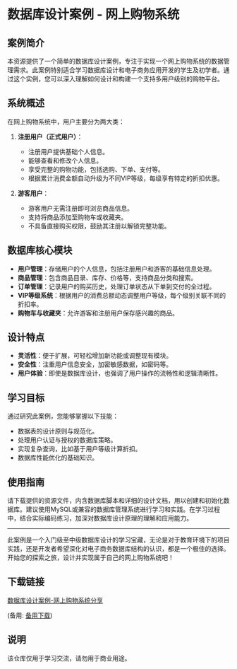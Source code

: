 # 数据库设计案例 - 网上购物系统

## 案例简介

本资源提供了一个简单的数据库设计案例，专注于实现一个网上购物系统的数据管理需求。此案例特别适合学习数据库设计和电子商务应用开发的学生及初学者。通过这个实例，您可以深入理解如何设计和构建一个支持多用户级别的购物平台。

## 系统概述

在网上购物系统中，用户主要分为两大类：

1. **注册用户（正式用户）**：
   - 注册用户提供基础个人信息。
   - 能够查看和修改个人信息。
   - 享受完整的购物功能，包括选购、下单、支付等。
   - 根据累计消费金额自动升级为不同VIP等级，每级享有特定的折扣优惠。

2. **游客用户**：
   - 游客用户无需注册即可浏览商品信息。
   - 支持将商品添加至购物车或收藏夹。
   - 不具备直接购买权限，鼓励其注册以解锁完整功能。

## 数据库核心模块

- **用户管理**：存储用户的个人信息，包括注册用户和游客的基础信息处理。
- **商品管理**：包含商品目录、库存、价格等，支持商品分类和搜索。
- **订单管理**：记录用户的购买历史，处理订单状态从下单到交付的全过程。
- **VIP等级系统**：根据用户的消费总额动态调整用户等级，每个级别关联不同的折扣率。
- **购物车与收藏夹**：允许游客和注册用户保存感兴趣的商品。

## 设计特点

- **灵活性**：便于扩展，可轻松增加新功能或调整现有模块。
- **安全性**：注重用户信息安全，加密敏感数据，如密码等。
- **用户体验**：即使是数据库设计，也强调了用户操作的流畅性和逻辑清晰性。

## 学习目标

通过研究此案例，您能够掌握以下技能：
- 数据表的设计原则与规范化。
- 处理用户认证与授权的数据库策略。
- 实现复杂查询，比如基于用户等级计算折扣。
- 数据库性能优化的基础知识。

## 使用指南

请下载提供的资源文件，内含数据库脚本和详细的设计文档，用以创建和初始化数据库。建议使用MySQL或兼容的数据库管理系统进行学习和实践。在学习过程中，结合实际编码练习，加深对数据库设计原理的理解和应用能力。

---

此案例是一个入门级至中级数据库设计的学习宝藏，无论是对于教育环境下的项目实践，还是开发者希望深化对电子商务数据库结构的认识，都是一个极佳的选择。开始您的探索之旅，设计并实现属于自己的网上购物系统吧！

## 下载链接
[数据库设计案例-网上购物系统分享](https://pan.quark.cn/s/d6bfb5f5852e) 

(备用: [备用下载](https://pan.baidu.com/s/1PhKsVgy0g28cz4ll2DMdMw?pwd=1234))

## 说明

该仓库仅用于学习交流，请勿用于商业用途。
